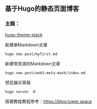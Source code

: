 ## 基于Hugo的静态页面博客

### 主题：
[hugo-theme-stack](https://github.com/CaiJimmy/hugo-theme-stack)


新建单Markdown文章
```shell
hugo new post/myfirst.md
```

新建带资源的Markdown文章
```shell
hugo new post/web3-meta-mask/index.md 
```

预览展示草稿
```shell
hugo server -D
```
搭建教程教程参考：https://blog.tuwei.space